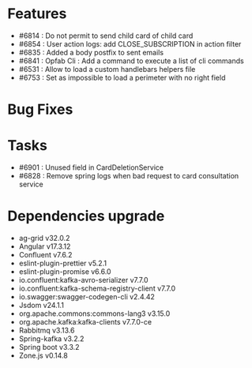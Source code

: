 
# Features

- #6814 : Do not permit to send child card of child card
- #6854 : User action logs: add CLOSE_SUBSCRIPTION in action filter
- #6835 : Added a body postfix to sent emails
- #6841 : Opfab Cli : Add a command to execute a list of cli commands
- #6531 : Allow to load a custom handlebars helpers file
- #6753 : Set as impossible to load a perimeter with no right field

# Bug Fixes


# Tasks

- #6901 : Unused field in CardDeletionService
- #6828 : Remove spring logs when bad request to card consultation service

# Dependencies upgrade

- ag-grid v32.0.2
- Angular v17.3.12
- Confluent v7.6.2
- eslint-plugin-prettier v5.2.1
- eslint-plugin-promise v6.6.0
- io.confluent:kafka-avro-serializer v7.7.0
- io.confluent:kafka-schema-registry-client v7.7.0
- io.swagger:swagger-codegen-cli v2.4.42
- Jsdom  v24.1.1
- org.apache.commons:commons-lang3 v3.15.0
- org.apache.kafka:kafka-clients v7.7.0-ce
- Rabbitmq v3.13.6
- Spring-kafka v3.2.2
- Spring boot v3.3.2
- Zone.js v0.14.8

